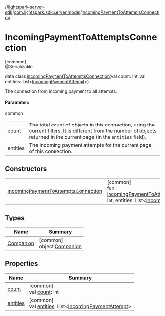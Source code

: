 //[lightspark-server-sdk](../../../index.md)/[com.lightspark.sdk.server.model](../index.md)/[IncomingPaymentToAttemptsConnection](index.md)

# IncomingPaymentToAttemptsConnection

[common]\
@Serializable

data class [IncomingPaymentToAttemptsConnection](index.md)(val count: Int, val entities: List&lt;[IncomingPaymentAttempt](../-incoming-payment-attempt/index.md)&gt;)

The connection from incoming payment to all attempts.

#### Parameters

common

| | |
|---|---|
| count | The total count of objects in this connection, using the current filters. It is different from the number of objects returned in the current page (in the `entities` field). |
| entities | The incoming payment attempts for the current page of this connection. |

## Constructors

| | |
|---|---|
| [IncomingPaymentToAttemptsConnection](-incoming-payment-to-attempts-connection.md) | [common]<br>fun [IncomingPaymentToAttemptsConnection](-incoming-payment-to-attempts-connection.md)(count: Int, entities: List&lt;[IncomingPaymentAttempt](../-incoming-payment-attempt/index.md)&gt;) |

## Types

| Name | Summary |
|---|---|
| [Companion](-companion/index.md) | [common]<br>object [Companion](-companion/index.md) |

## Properties

| Name | Summary |
|---|---|
| [count](count.md) | [common]<br>val [count](count.md): Int |
| [entities](entities.md) | [common]<br>val [entities](entities.md): List&lt;[IncomingPaymentAttempt](../-incoming-payment-attempt/index.md)&gt; |
